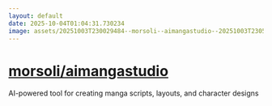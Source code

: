 ```yaml
---
layout: default
date: 2025-10-04T01:04:31.730234
image: assets/20251003T230029484--morsoli--aimangastudio--20251003T230521329--cropped.png
---
```


# [morsoli/aimangastudio](https://github.com/morsoli/aimangastudio)

AI-powered tool for creating manga scripts, layouts, and character designs
